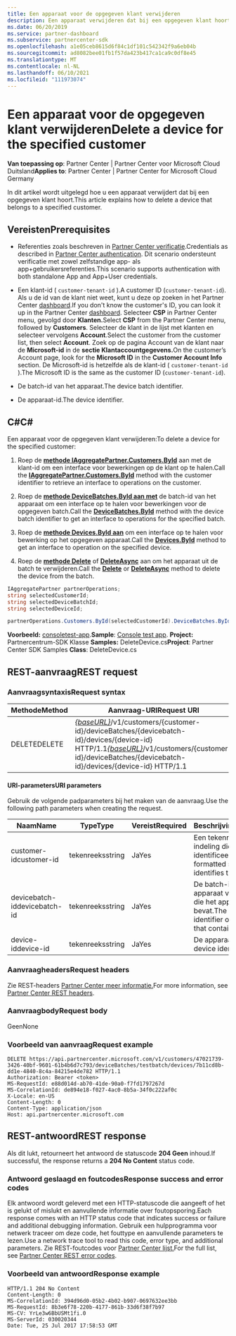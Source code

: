 ```yaml
---
title: Een apparaat voor de opgegeven klant verwijderen
description: Een apparaat verwijderen dat bij een opgegeven klant hoort.
ms.date: 06/20/2019
ms.service: partner-dashboard
ms.subservice: partnercenter-sdk
ms.openlocfilehash: a1e05ceb8615d6f84c1df101c542342f9a6eb04b
ms.sourcegitcommit: ad8082bee01fb1f57da423b417ca1ca9c0df8e45
ms.translationtype: MT
ms.contentlocale: nl-NL
ms.lasthandoff: 06/10/2021
ms.locfileid: "111973074"
---
```

# <a name="delete-a-device-for-the-specified-customer"></a><span data-ttu-id="7c0bd-103">Een apparaat voor de opgegeven klant verwijderen</span><span class="sxs-lookup"><span data-stu-id="7c0bd-103">Delete a device for the specified customer</span></span>

<span data-ttu-id="7c0bd-104">**Van toepassing op**: Partner Center | Partner Center voor Microsoft Cloud Duitsland</span><span class="sxs-lookup"><span data-stu-id="7c0bd-104">**Applies to**: Partner Center | Partner Center for Microsoft Cloud Germany</span></span>

<span data-ttu-id="7c0bd-105">In dit artikel wordt uitgelegd hoe u een apparaat verwijdert dat bij een opgegeven klant hoort.</span><span class="sxs-lookup"><span data-stu-id="7c0bd-105">This article explains how to delete a device that belongs to a specified customer.</span></span>

## <a name="prerequisites"></a><span data-ttu-id="7c0bd-106">Vereisten</span><span class="sxs-lookup"><span data-stu-id="7c0bd-106">Prerequisites</span></span>

- <span data-ttu-id="7c0bd-107">Referenties zoals beschreven in [Partner Center verificatie](partner-center-authentication.md).</span><span class="sxs-lookup"><span data-stu-id="7c0bd-107">Credentials as described in [Partner Center authentication](partner-center-authentication.md).</span></span> <span data-ttu-id="7c0bd-108">Dit scenario ondersteunt verificatie met zowel zelfstandige app- als app+gebruikersreferenties.</span><span class="sxs-lookup"><span data-stu-id="7c0bd-108">This scenario supports authentication with both standalone App and App+User credentials.</span></span>

- <span data-ttu-id="7c0bd-109">Een klant-id ( `customer-tenant-id` ).</span><span class="sxs-lookup"><span data-stu-id="7c0bd-109">A customer ID (`customer-tenant-id`).</span></span> <span data-ttu-id="7c0bd-110">Als u de id van de klant niet weet, kunt u deze op zoeken in het Partner Center [dashboard](https://partner.microsoft.com/dashboard).</span><span class="sxs-lookup"><span data-stu-id="7c0bd-110">If you don't know the customer's ID, you can look it up in the Partner Center [dashboard](https://partner.microsoft.com/dashboard).</span></span> <span data-ttu-id="7c0bd-111">Selecteer **CSP** in Partner Center menu, gevolgd door **Klanten.**</span><span class="sxs-lookup"><span data-stu-id="7c0bd-111">Select **CSP** from the Partner Center menu, followed by **Customers**.</span></span> <span data-ttu-id="7c0bd-112">Selecteer de klant in de lijst met klanten en selecteer vervolgens **Account**.</span><span class="sxs-lookup"><span data-stu-id="7c0bd-112">Select the customer from the customer list, then select **Account**.</span></span> <span data-ttu-id="7c0bd-113">Zoek op de pagina Account van de klant naar de **Microsoft-id** in de **sectie Klantaccountgegevens.**</span><span class="sxs-lookup"><span data-stu-id="7c0bd-113">On the customer’s Account page, look for the **Microsoft ID** in the **Customer Account Info** section.</span></span> <span data-ttu-id="7c0bd-114">De Microsoft-id is hetzelfde als de klant-id ( `customer-tenant-id` ).</span><span class="sxs-lookup"><span data-stu-id="7c0bd-114">The Microsoft ID is the same as the customer ID  (`customer-tenant-id`).</span></span>

- <span data-ttu-id="7c0bd-115">De batch-id van het apparaat.</span><span class="sxs-lookup"><span data-stu-id="7c0bd-115">The device batch identifier.</span></span>

- <span data-ttu-id="7c0bd-116">De apparaat-id.</span><span class="sxs-lookup"><span data-stu-id="7c0bd-116">The device identifier.</span></span>

## <a name="c"></a><span data-ttu-id="7c0bd-117">C\#</span><span class="sxs-lookup"><span data-stu-id="7c0bd-117">C\#</span></span>

<span data-ttu-id="7c0bd-118">Een apparaat voor de opgegeven klant verwijderen:</span><span class="sxs-lookup"><span data-stu-id="7c0bd-118">To delete a device for the specified customer:</span></span>

1. <span data-ttu-id="7c0bd-119">Roep de [**methode IAggregatePartner.Customers.ById**](/dotnet/api/microsoft.store.partnercenter.customers.icustomercollection.byid) aan met de klant-id om een interface voor bewerkingen op de klant op te halen.</span><span class="sxs-lookup"><span data-stu-id="7c0bd-119">Call the [**IAggregatePartner.Customers.ById**](/dotnet/api/microsoft.store.partnercenter.customers.icustomercollection.byid) method with the customer identifier to retrieve an interface to operations on the customer.</span></span>

2. <span data-ttu-id="7c0bd-120">Roep de [**methode DeviceBatches.ById aan met**](/dotnet/api/microsoft.store.partnercenter.devicesdeployment.idevicesbatchcollection.byid) de batch-id van het apparaat om een interface op te halen voor bewerkingen voor de opgegeven batch.</span><span class="sxs-lookup"><span data-stu-id="7c0bd-120">Call the [**DeviceBatches.ById**](/dotnet/api/microsoft.store.partnercenter.devicesdeployment.idevicesbatchcollection.byid) method with the device batch identifier to get an interface to operations for the specified batch.</span></span>

3. <span data-ttu-id="7c0bd-121">Roep de [**methode Devices.ById aan**](/dotnet/api/microsoft.store.partnercenter.devicesdeployment.idevicecollection.byid) om een interface op te halen voor bewerking op het opgegeven apparaat.</span><span class="sxs-lookup"><span data-stu-id="7c0bd-121">Call the [**Devices.ById**](/dotnet/api/microsoft.store.partnercenter.devicesdeployment.idevicecollection.byid) method to get an interface to operation on the specified device.</span></span>

4. <span data-ttu-id="7c0bd-122">Roep de [**methode Delete**](/dotnet/api/microsoft.store.partnercenter.devicesdeployment.idevice.delete) of [**DeleteAsync**](/dotnet/api/microsoft.store.partnercenter.devicesdeployment.idevice.deleteasync) aan om het apparaat uit de batch te verwijderen.</span><span class="sxs-lookup"><span data-stu-id="7c0bd-122">Call the [**Delete**](/dotnet/api/microsoft.store.partnercenter.devicesdeployment.idevice.delete) or [**DeleteAsync**](/dotnet/api/microsoft.store.partnercenter.devicesdeployment.idevice.deleteasync) method to delete the device from the batch.</span></span>

``` csharp
IAggregatePartner partnerOperations;
string selectedCustomerId;
string selectedDeviceBatchId;
string selectedDeviceId;

partnerOperations.Customers.ById(selectedCustomerId).DeviceBatches.ById(selectedDeviceBatchId).Devices.ById(selectedDeviceId).Delete();
```

<span data-ttu-id="7c0bd-123">**Voorbeeld:** [consoletest-app](console-test-app.md).</span><span class="sxs-lookup"><span data-stu-id="7c0bd-123">**Sample**: [Console test app](console-test-app.md).</span></span> <span data-ttu-id="7c0bd-124">**Project:** Partnercentrum-SDK Klasse **Samples:** DeleteDevice.cs</span><span class="sxs-lookup"><span data-stu-id="7c0bd-124">**Project**: Partner Center SDK Samples **Class**: DeleteDevice.cs</span></span>

## <a name="rest-request"></a><span data-ttu-id="7c0bd-125">REST-aanvraag</span><span class="sxs-lookup"><span data-stu-id="7c0bd-125">REST request</span></span>

### <a name="request-syntax"></a><span data-ttu-id="7c0bd-126">Aanvraagsyntaxis</span><span class="sxs-lookup"><span data-stu-id="7c0bd-126">Request syntax</span></span>

| <span data-ttu-id="7c0bd-127">Methode</span><span class="sxs-lookup"><span data-stu-id="7c0bd-127">Method</span></span>     | <span data-ttu-id="7c0bd-128">Aanvraag-URI</span><span class="sxs-lookup"><span data-stu-id="7c0bd-128">Request URI</span></span>                                                                                                                        |
|------------|------------------------------------------------------------------------------------------------------------------------------------|
| <span data-ttu-id="7c0bd-129">DELETE</span><span class="sxs-lookup"><span data-stu-id="7c0bd-129">DELETE</span></span>     | <span data-ttu-id="7c0bd-130">[*{baseURL}*](partner-center-rest-urls.md)/v1/customers/{customer-id}/deviceBatches/{devicebatch-id}/devices/{device-id} HTTP/1.1</span><span class="sxs-lookup"><span data-stu-id="7c0bd-130">[*{baseURL}*](partner-center-rest-urls.md)/v1/customers/{customer-id}/deviceBatches/{devicebatch-id}/devices/{device-id} HTTP/1.1</span></span>  |

#### <a name="uri-parameters"></a><span data-ttu-id="7c0bd-131">URI-parameters</span><span class="sxs-lookup"><span data-stu-id="7c0bd-131">URI parameters</span></span>

<span data-ttu-id="7c0bd-132">Gebruik de volgende padparameters bij het maken van de aanvraag.</span><span class="sxs-lookup"><span data-stu-id="7c0bd-132">Use the following path parameters when creating the request.</span></span>

| <span data-ttu-id="7c0bd-133">Naam</span><span class="sxs-lookup"><span data-stu-id="7c0bd-133">Name</span></span>           | <span data-ttu-id="7c0bd-134">Type</span><span class="sxs-lookup"><span data-stu-id="7c0bd-134">Type</span></span>   | <span data-ttu-id="7c0bd-135">Vereist</span><span class="sxs-lookup"><span data-stu-id="7c0bd-135">Required</span></span> | <span data-ttu-id="7c0bd-136">Beschrijving</span><span class="sxs-lookup"><span data-stu-id="7c0bd-136">Description</span></span>                                                        |
|----------------|--------|----------|--------------------------------------------------------------------|
| <span data-ttu-id="7c0bd-137">customer-id</span><span class="sxs-lookup"><span data-stu-id="7c0bd-137">customer-id</span></span>    | <span data-ttu-id="7c0bd-138">tekenreeks</span><span class="sxs-lookup"><span data-stu-id="7c0bd-138">string</span></span> | <span data-ttu-id="7c0bd-139">Ja</span><span class="sxs-lookup"><span data-stu-id="7c0bd-139">Yes</span></span>      | <span data-ttu-id="7c0bd-140">Een tekenreeks in GUID-indeling die de klant identificeert.</span><span class="sxs-lookup"><span data-stu-id="7c0bd-140">A GUID-formatted string that identifies the customer.</span></span>              |
| <span data-ttu-id="7c0bd-141">devicebatch-id</span><span class="sxs-lookup"><span data-stu-id="7c0bd-141">devicebatch-id</span></span> | <span data-ttu-id="7c0bd-142">tekenreeks</span><span class="sxs-lookup"><span data-stu-id="7c0bd-142">string</span></span> | <span data-ttu-id="7c0bd-143">Ja</span><span class="sxs-lookup"><span data-stu-id="7c0bd-143">Yes</span></span>      | <span data-ttu-id="7c0bd-144">De batch-id van het apparaat van de batch die het apparaat bevat.</span><span class="sxs-lookup"><span data-stu-id="7c0bd-144">The device batch identifier of the batch that contains the device.</span></span> |
| <span data-ttu-id="7c0bd-145">device-id</span><span class="sxs-lookup"><span data-stu-id="7c0bd-145">device-id</span></span>      | <span data-ttu-id="7c0bd-146">tekenreeks</span><span class="sxs-lookup"><span data-stu-id="7c0bd-146">string</span></span> | <span data-ttu-id="7c0bd-147">Ja</span><span class="sxs-lookup"><span data-stu-id="7c0bd-147">Yes</span></span>      | <span data-ttu-id="7c0bd-148">De apparaat-id.</span><span class="sxs-lookup"><span data-stu-id="7c0bd-148">The device identifier.</span></span>                                             |

### <a name="request-headers"></a><span data-ttu-id="7c0bd-149">Aanvraagheaders</span><span class="sxs-lookup"><span data-stu-id="7c0bd-149">Request headers</span></span>

<span data-ttu-id="7c0bd-150">Zie REST-headers [Partner Center meer informatie.](headers.md)</span><span class="sxs-lookup"><span data-stu-id="7c0bd-150">For more information, see [Partner Center REST headers](headers.md).</span></span>

### <a name="request-body"></a><span data-ttu-id="7c0bd-151">Aanvraagbody</span><span class="sxs-lookup"><span data-stu-id="7c0bd-151">Request body</span></span>

<span data-ttu-id="7c0bd-152">Geen</span><span class="sxs-lookup"><span data-stu-id="7c0bd-152">None</span></span>

### <a name="request-example"></a><span data-ttu-id="7c0bd-153">Voorbeeld van aanvraag</span><span class="sxs-lookup"><span data-stu-id="7c0bd-153">Request example</span></span>

```http
DELETE https://api.partnercenter.microsoft.com/v1/customers/47021739-3426-40bf-9601-61b4b6d7c793/deviceBatches/testbatch/devices/7b11cd8b-dd1e-4840-8c4a-84215e4de782 HTTP/1.1
Authorization: Bearer <token>
MS-RequestId: e88d014d-ab70-41de-90a0-f7fd1797267d
MS-CorrelationId: de894e18-f027-4ac0-8b5a-34f0c222af0c
X-Locale: en-US
Content-Length: 0
Content-Type: application/json
Host: api.partnercenter.microsoft.com
```

## <a name="rest-response"></a><span data-ttu-id="7c0bd-154">REST-antwoord</span><span class="sxs-lookup"><span data-stu-id="7c0bd-154">REST response</span></span>

<span data-ttu-id="7c0bd-155">Als dit lukt, retourneert het antwoord de statuscode **204 Geen** inhoud.</span><span class="sxs-lookup"><span data-stu-id="7c0bd-155">If successful, the response returns a **204 No Content** status code.</span></span>

### <a name="response-success-and-error-codes"></a><span data-ttu-id="7c0bd-156">Antwoord geslaagd en foutcodes</span><span class="sxs-lookup"><span data-stu-id="7c0bd-156">Response success and error codes</span></span>

<span data-ttu-id="7c0bd-157">Elk antwoord wordt geleverd met een HTTP-statuscode die aangeeft of het is gelukt of mislukt en aanvullende informatie over foutopsporing.</span><span class="sxs-lookup"><span data-stu-id="7c0bd-157">Each response comes with an HTTP status code that indicates success or failure and additional debugging information.</span></span> <span data-ttu-id="7c0bd-158">Gebruik een hulpprogramma voor netwerk traceer om deze code, het fouttype en aanvullende parameters te lezen.</span><span class="sxs-lookup"><span data-stu-id="7c0bd-158">Use a network trace tool to read this code, error type, and additional parameters.</span></span> <span data-ttu-id="7c0bd-159">Zie REST-foutcodes voor [Partner Center lijst.](error-codes.md)</span><span class="sxs-lookup"><span data-stu-id="7c0bd-159">For the full list, see [Partner Center REST error codes](error-codes.md).</span></span>

### <a name="response-example"></a><span data-ttu-id="7c0bd-160">Voorbeeld van antwoord</span><span class="sxs-lookup"><span data-stu-id="7c0bd-160">Response example</span></span>

```http
HTTP/1.1 204 No Content
Content-Length: 0
MS-CorrelationId: 394d96d0-05b2-4b02-b907-0697632ee3bb
MS-RequestId: 8b3e6f78-220b-4177-861b-33d6f38f7b97
MS-CV: YrLe3w6BbUSMt1fi.0
MS-ServerId: 030020344
Date: Tue, 25 Jul 2017 17:58:53 GMT
```
